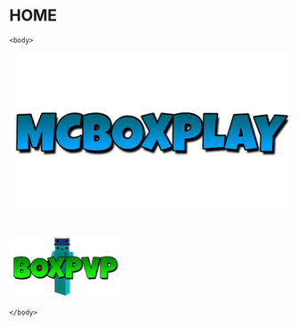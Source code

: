 # HOME
<html>
	<head>
		<title>MCBOXPLAY</title>
	</head>

	<body>

<center><p><img src="MCBOXPLAY.png" width="500"></p></center>


<br>
<a href="https://szym0neek.github.io/BOXPVP/" target="_blank">
<p><img src="BOXPVP SKIN.png" width="200"></p>
</a>


	</body>
</html>
